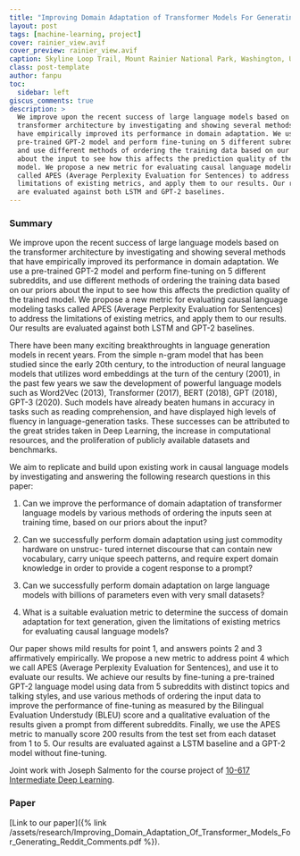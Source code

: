 ```yaml
---
title: "Improving Domain Adaptation of Transformer Models For Generating Reddit Comments"
layout: post
tags: [machine-learning, project]
cover: rainier_view.avif
cover_preview: rainier_view.avif
caption: Skyline Loop Trail, Mount Rainier National Park, Washington, USA
class: post-template
author: fanpu
toc:
  sidebar: left
giscus_comments: true
description: >
  We improve upon the recent success of large language models based on the
  transformer architecture by investigating and showing several methods that
  have empirically improved its performance in domain adaptation. We use a
  pre-trained GPT-2 model and perform fine-tuning on 5 different subreddits,
  and use different methods of ordering the training data based on our priors
  about the input to see how this affects the prediction quality of the trained
  model. We propose a new metric for evaluating causal language modeling tasks
  called APES (Average Perplexity Evaluation for Sentences) to address the
  limitations of existing metrics, and apply them to our results. Our results
  are evaluated against both LSTM and GPT-2 baselines.
---
```


### Summary
We improve upon the recent success of large language models based on the
transformer architecture by investigating and showing several methods that
have empirically improved its performance in domain adaptation. We use a
pre-trained GPT-2 model and perform fine-tuning on 5 different subreddits,
and use different methods of ordering the training data based on our priors
about the input to see how this affects the prediction quality of the trained
model. We propose a new metric for evaluating causal language modeling tasks
called APES (Average Perplexity Evaluation for Sentences) to address the
limitations of existing metrics, and apply them to our results. Our results
are evaluated against both LSTM and GPT-2 baselines.

There have been many exciting breakthroughts in language generation models in
recent years. From the simple n-gram model that has been studied since the
early 20th century, to the introduction of neural language models that utilizes
word embeddings at the turn of the century (2001), in the past few years we saw
the development of powerful language models such as Word2Vec (2013),
Transformer (2017), BERT (2018), GPT (2018), GPT-3 (2020). Such models have
already beaten humans in accuracy in tasks such as reading comprehension, and
have displayed high levels of fluency in language-generation tasks. These
successes can be attributed to the great strides taken in Deep Learning, the
increase in computational resources, and the proliferation of publicly
available datasets and benchmarks.

We aim to replicate and build upon existing work in causal language models by
investigating and answering the following research questions in this paper:

1. Can we improve the performance of domain adaptation of transformer language
   models by various methods of ordering the inputs seen at training time,
   based on our priors about the input?

2. Can we successfully perform domain adaptation using just commodity hardware
   on unstruc- tured internet discourse that can contain new vocabulary, carry
   unique speech patterns, and require expert domain knowledge in order to
   provide a cogent response to a prompt?

3. Can we successfully perform domain adaptation on large language models with
   billions of parameters even with very small datasets?

4. What is a suitable evaluation metric to determine the success of domain
   adaptation for text generation, given the limitations of existing metrics
   for evaluating causal language models?
     
Our paper shows mild results for point 1, and answers points 2 and 3
affirmatively empirically. We propose a new metric to address point 4 which we
call APES (Average Perplexity Evaluation for Sentences), and use it to evaluate
our results. We achieve our results by fine-tuning a pre-trained GPT-2 language
model using data from 5 subreddits with distinct topics and talking styles, and
use various methods of ordering the input data to improve the performance of
fine-tuning as measured by the Bilingual Evaluation Understudy (BLEU) score and
a qualitative evaluation of the results given a prompt from different
subreddits. Finally, we use the APES metric to manually score 200 results from
the test set from each dataset from 1 to 5. Our results are evaluated against a
LSTM baseline and a GPT-2 model without fine-tuning.

Joint work with Joseph Salmento
for the course project of 
[10-617 Intermediate Deep Learning](https://rsalakhucmu.github.io/10417-22/).

### Paper

[Link to our paper]({% link /assets/research/Improving_Domain_Adaptation_Of_Transformer_Models_For_Generating_Reddit_Comments.pdf %}).